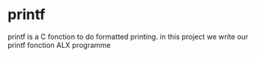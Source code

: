 # printf
printf is a C fonction to do formatted printing.
in this project we write our printf fonction
ALX programme
